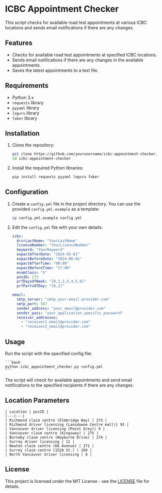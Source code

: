 # ICBC Appointment Checker

This script checks for available road test appointments at various ICBC locations and sends email notifications if there are any changes.

## Features

- Checks for available road test appointments at specified ICBC locations.
- Sends email notifications if there are any changes in the available appointments.
- Saves the latest appointments to a text file.

## Requirements

- Python 3.x
- `requests` library
- `pyyaml` library
- `loguru` library
- `faker` library

## Installation

1. Clone the repository:

    ```bash
    git clone https://github.com/yourusername/icbc-appointment-checker.git
    cd icbc-appointment-checker
    ```

2. Install the required Python libraries:

    ```bash
    pip install requests pyyaml loguru faker
    ```

## Configuration

1. Create a `config.yml` file in the project directory. You can use the provided `config.yml.example` as a template:

    ```bash
    cp config.yml.example config.yml
    ```

2. Edit the `config.yml` file with your own details:

    ```yaml
    icbc:
      drvrLastName: "YourLastName"
      licenceNumber: "YourLicenceNumber"
      keyword: "YourKeyword"
      expactAfterDate: "2024-05-01"
      expactBeforeDate: "2024-06-01"
      expactAfterTime: "08:00"
      expactBeforeTime: "17:00"
      examClass: "5"
      posID: 273
      prfDaysOfWeek: "[0,1,2,3,4,5,6]"
      prfPartsOfDay: "[0,1]"

    email:
      smtp_server: "smtp.your-email-provider.com"
      smtp_port: 587
      sender_address: "your_email@provider.com"
      sender_pass: "your_application_specific_password"
      receiver_addresses:
        - "receiver1_email@provider.com"
        - "receiver2_email@provider.com"
    ```

## Usage

Run the script with the specified config file:

    ```bash
    python icbc_appointment_checker.py config.yml
    ```

The script will check for available appointments and send email notifications to the specified recipients if there are any changes.

## Location Parameters

    | Location | posID |
    |---|---|
    | Richmond claim centre (Elmbridge Way) | 273 |
    | Richmond driver licensing (Lansdowne Centre mall)| 93 |
    | Vancouver driver licensing (Point Grey)| 9 |
    | Vancouver claim centre (Kingsway) | 275 |
    | Burnaby claim centre (Wayburne Drive) | 274 |
    | Surrey driver licensing | 11 |
    | Newton claim centre (68 Avenue) | 271 |
    | Surrey claim centre (152A St.) | 269 |
    | North Vancouver driver licensing | 8 |


## License

This project is licensed under the MIT License - see the [LICENSE](LICENSE) file for details.
